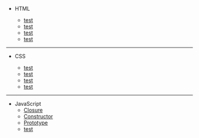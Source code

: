 - HTML

  - [test]()
  - [test]()
  - [test]()
  - [test]()

---

- CSS

  - [test]()
  - [test]()
  - [test]()
  - [test]()

---

- JavaScript
  - [Closure](https://github.com/goawmfhfl/My-wiki/blob/main/JavaScript/Closure.md)
  - [Constructor](https://github.com/goawmfhfl/My-wiki/blob/main/JavaScript/Constructor.md)
  - [Prototype](https://github.com/goawmfhfl/My-wiki/blob/main/JavaScript/Prototype.md)
  - [test]()
